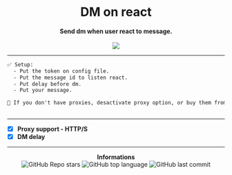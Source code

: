  <h1 align="center">DM on react</h1>

<p align='center'>
    <b>Send dm when user react to message.</b><br>
    <br>
    <img src='https://media.discordapp.net/attachments/954374798975324201/954380355161456650/16-163318_logo-mail-clipart-png-download-mail-logo-transparent.png?width=598&height=632'>
</p>

-----

```txt
✅ Setup:
  - Put the token on config file.
  - Put the message id to listen react.
  - Put delay before dm.
  - Put your message.

👀 If you don't have proxies, desactivate proxy option, or buy them from my shop :p
  
```
-----

- [X] **Proxy support - HTTP/S**
- [X] **DM delay**

-----

<p align="center"> 
    <b>Informations</b><br>
    <img alt="GitHub Repo stars" src="https://img.shields.io/github/stars/Its-Vichy/Discord-DmOnJoin?style=social">
    <img alt="GitHub top language" src="https://img.shields.io/github/languages/top/Its-Vichy/Discord-DmOnJoin">
    <img alt="GitHub last commit" src="https://img.shields.io/github/last-commit/Its-Vichy/Discord-DmOnJoin">
</p>
